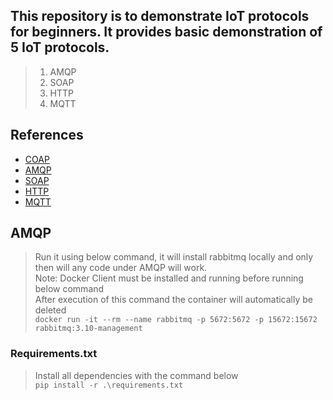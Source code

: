 ## This repository is to demonstrate IoT protocols for beginners. It provides basic demonstration of 5 IoT protocols.  
>1. AMQP  
>2. SOAP  
>3. HTTP  
>4. MQTT

## References
* [COAP](https://aiocoap.readthedocs.io/en/latest/examples.html)    
* [AMQP](https://pypi.org/project/amqp/)      
* [SOAP](https://docs.python-zeep.org/en/master/)    
* [HTTP](https://docs.python.org/3/library/http.html)    
* [MQTT](https://pypi.org/project/paho-mqtt/)  

## AMQP
> Run it using below command, it will install rabbitmq locally and only then will any code under AMQP will work.    
> Note: Docker Client must be installed and running before running below command  
> After execution of this command the container will automatically be deleted  
`docker run -it --rm --name rabbitmq -p 5672:5672 -p 15672:15672 rabbitmq:3.10-management`

### Requirements.txt
> Install all dependencies with the command below  
`pip install -r .\requirements.txt`
